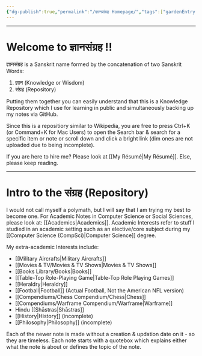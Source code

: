 ```yaml
---
{"dg-publish":true,"permalink":"/ज्ञानसंग्रह Homepage/","tags":["gardenEntry"]}
---
```


---
# Welcome to ज्ञानसंग्रह !!

ज्ञानसंग्रह is a Sanskrit name formed by the concatenation of two Sanskrit Words: 
1. ज्ञान (Knowledge or Wisdom) 
2. संग्रह (Repository)

Putting them together you can easily understand that this is a Knowledge Repository which I use for learning in public and simultaneously backing up my notes via GitHub.

Since this is a repositiory similar to Wikipedia, you are free to press Ctrl+K (or Command+K for Mac Users) to open the Search bar & search for a specific item or note or scroll down and click a bright link (dim ones are not uploaded due to being incomplete).

If you are here to hire me? Please look at [[My Résumé\|My Résumé]].
Else, please keep reading.

---
# Intro to the संग्रह (Repository)
I would not call myself a polymath, but I will say that I am trying my best to become one.
For Academic Notes in Computer Science or Social Sciences, please look at: [[Academics\|Academics]].
Academic Interests refer to stuff I studied in an academic setting such as an elective/core subject during my [[Computer Science (CompSci)\|Computer Science]] degree.

My extra-academic Interests include: 
- [[Military Aircrafts\|Military Aircrafts]] 
- [[Movies & TV/Movies & TV Shows\|Movies & TV Shows]] 
- [[Books Library/Books\|Books]]
- [[Table-Top Role-Playing Game\|Table-Top Role Playing Games]]
- [[Heraldry\|Heraldry]]
- [[Football\|Football]] (Actual Football, Not the American NFL version)
- [[Compendiums/Chess Compendium/Chess\|Chess]]
- [[Compendiums/Warframe Compendium/Warframe\|Warframe]]
- Hindu [[Shāstras\|Shāstras]]
- [[History\|History]] (incomplete)
- [[Philosophy\|Philosophy]] (incomplete)

Each of the newer note is made without a creation & updation date on it - so they are timeless. Each note starts with a quotebox which explains either what the note is about or defines the topic of the note.